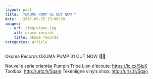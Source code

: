 ```yaml
---
layout: post
title:  "OKUMA PUMP 01 OUT NOW "
date:   2017-06-25 13:00:00
images:
  - url: /img/okuma.jpg
    alt: okuma records
    title: okuma records
categories: article
---
```

Okuma Records
OKUMA PUMP 01 OUT NOW !👊🖕

Nouvelle série orientée Pumpin Tribe
Lien d'écoute: https://lc.cx/SjuK
Toolbox: http://urlz.fr/5qam
Tekenligne vinyls shop: http://urlz.fr/5qan

